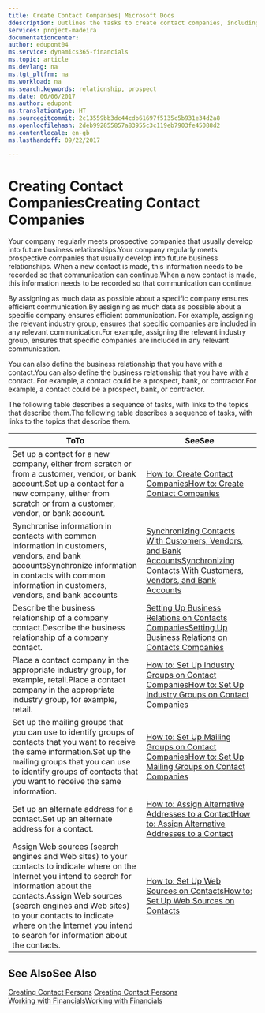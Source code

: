 ```yaml
---
title: Create Contact Companies| Microsoft Docs
ddescription: Outlines the tasks to create contact companies, including assigning relevant data about prospects and defining the business relationships you have with companies.
services: project-madeira
documentationcenter: 
author: edupont04
ms.service: dynamics365-financials
ms.topic: article
ms.devlang: na
ms.tgt_pltfrm: na
ms.workload: na
ms.search.keywords: relationship, prospect
ms.date: 06/06/2017
ms.author: edupont
ms.translationtype: HT
ms.sourcegitcommit: 2c13559bb3dc44cdb61697f5135c5b931e34d2a8
ms.openlocfilehash: 2deb992855857a83955c3c119eb7903fe45088d2
ms.contentlocale: en-gb
ms.lasthandoff: 09/22/2017

---
```

# <a name="creating-contact-companies"></a><span data-ttu-id="45698-102">Creating Contact Companies</span><span class="sxs-lookup"><span data-stu-id="45698-102">Creating Contact Companies</span></span>
<span data-ttu-id="45698-103">Your company regularly meets prospective companies that usually develop into future business relationships.</span><span class="sxs-lookup"><span data-stu-id="45698-103">Your company regularly meets prospective companies that usually develop into future business relationships.</span></span> <span data-ttu-id="45698-104">When a new contact is made, this information needs to be recorded so that communication can continue.</span><span class="sxs-lookup"><span data-stu-id="45698-104">When a new contact is made, this information needs to be recorded so that communication can continue.</span></span>

<span data-ttu-id="45698-105">By assigning as much data as possible about a specific company ensures efficient communication.</span><span class="sxs-lookup"><span data-stu-id="45698-105">By assigning as much data as possible about a specific company ensures efficient communication.</span></span> <span data-ttu-id="45698-106">For example, assigning the relevant industry group, ensures that specific companies are included in any relevant communication.</span><span class="sxs-lookup"><span data-stu-id="45698-106">For example, assigning the relevant industry group, ensures that specific companies are included in any relevant communication.</span></span>

<span data-ttu-id="45698-107">You can also define the business relationship that you have with a contact.</span><span class="sxs-lookup"><span data-stu-id="45698-107">You can also define the business relationship that you have with a contact.</span></span> <span data-ttu-id="45698-108">For example, a contact could be a prospect, bank, or contractor.</span><span class="sxs-lookup"><span data-stu-id="45698-108">For example, a contact could be a prospect, bank, or contractor.</span></span>

<span data-ttu-id="45698-109">The following table describes a sequence of tasks, with links to the topics that describe them.</span><span class="sxs-lookup"><span data-stu-id="45698-109">The following table describes a sequence of tasks, with links to the topics that describe them.</span></span> 

| <span data-ttu-id="45698-110">To</span><span class="sxs-lookup"><span data-stu-id="45698-110">To</span></span> | <span data-ttu-id="45698-111">See</span><span class="sxs-lookup"><span data-stu-id="45698-111">See</span></span> |
| --- | --- |
| <span data-ttu-id="45698-112">Set up a contact for a new company, either from scratch or from a customer, vendor, or bank account.</span><span class="sxs-lookup"><span data-stu-id="45698-112">Set up a contact for a new company, either from scratch or from a customer, vendor, or bank account.</span></span> |[<span data-ttu-id="45698-113">How to: Create Contact Companies</span><span class="sxs-lookup"><span data-stu-id="45698-113">How to: Create Contact Companies</span></span>](marketing-how-create-contact-companies.md) |
| <span data-ttu-id="45698-114">Synchronise information in contacts with common information in customers, vendors, and bank accounts</span><span class="sxs-lookup"><span data-stu-id="45698-114">Synchronize information in contacts with common information in customers, vendors, and bank accounts</span></span> |[<span data-ttu-id="45698-115">Synchronizing Contacts With Customers, Vendors, and Bank Accounts</span><span class="sxs-lookup"><span data-stu-id="45698-115">Synchronizing Contacts With Customers, Vendors, and Bank Accounts</span></span>](marketing-synchronize-contacts-customers-vendors-bank-accounts.md) |
| <span data-ttu-id="45698-116">Describe the business relationship of a company contact.</span><span class="sxs-lookup"><span data-stu-id="45698-116">Describe the business relationship of a company contact.</span></span> |[<span data-ttu-id="45698-117">Setting Up Business Relations on Contacts Companies</span><span class="sxs-lookup"><span data-stu-id="45698-117">Setting Up Business Relations on Contacts Companies</span></span>](marketing-business-relations.md) |
| <span data-ttu-id="45698-118">Place a contact company in the appropriate industry group, for example, retail.</span><span class="sxs-lookup"><span data-stu-id="45698-118">Place a contact company in the appropriate industry group, for example, retail.</span></span> |[<span data-ttu-id="45698-119">How to: Set Up Industry Groups on Contact Companies</span><span class="sxs-lookup"><span data-stu-id="45698-119">How to: Set Up Industry Groups on Contact Companies</span></span>](marketing-industry-groups.md) |
| <span data-ttu-id="45698-120">Set up the mailing groups that you can use to identify groups of contacts that you want to receive the same information.</span><span class="sxs-lookup"><span data-stu-id="45698-120">Set up the mailing groups that you can use to identify groups of contacts that you want to receive the same information.</span></span> |[<span data-ttu-id="45698-121">How to: Set Up Mailing Groups on Contact Companies</span><span class="sxs-lookup"><span data-stu-id="45698-121">How to: Set Up Mailing Groups on Contact Companies</span></span>](marketing-mailing-groups.md) |
| <span data-ttu-id="45698-122">Set up an alternate address for a contact.</span><span class="sxs-lookup"><span data-stu-id="45698-122">Set up an alternate address for a contact.</span></span> |[<span data-ttu-id="45698-123">How to: Assign Alternative Addresses to a Contact</span><span class="sxs-lookup"><span data-stu-id="45698-123">How to: Assign Alternative Addresses to a Contact</span></span>](marketing-how-assign-alternate-address.md) |
| <span data-ttu-id="45698-124">Assign Web sources (search engines and Web sites) to your contacts to indicate where on the Internet you intend to search for information about the contacts.</span><span class="sxs-lookup"><span data-stu-id="45698-124">Assign Web sources (search engines and Web sites) to your contacts to indicate where on the Internet you intend to search for information about the contacts.</span></span> |[<span data-ttu-id="45698-125">How to: Set Up Web Sources on Contacts</span><span class="sxs-lookup"><span data-stu-id="45698-125">How to: Set Up Web Sources on Contacts</span></span>](marketing-web-sources.md) |

## <a name="see-also"></a><span data-ttu-id="45698-126">See Also</span><span class="sxs-lookup"><span data-stu-id="45698-126">See Also</span></span>
<span data-ttu-id="45698-127">[Creating Contact Persons](marketing-create-contact-persons.md) </span><span class="sxs-lookup"><span data-stu-id="45698-127">[Creating Contact Persons](marketing-create-contact-persons.md) </span></span>  
[<span data-ttu-id="45698-128">Working with Financials</span><span class="sxs-lookup"><span data-stu-id="45698-128">Working with Financials</span></span>](ui-work-product.md)

